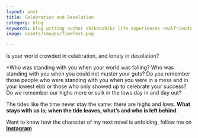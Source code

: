 ```yaml
---
layout: post
title: Celebration and Desolation
category: blog
keywords: blog writing author shikhashikz life experiences realfriends 
image: assets/images/TimeTest.png

---
```

Is your world crowded in celebration, and lonely in desolation?

*Who was standing with you when your world was falling?
Who was standing with you when you could not muster your guts?
Do you remember those people who were standing with you when you were in a mess and in your lowest ebb or those who only showed up to celebrate your success?
Do we remember our highs more or sulk in the lows day in and day out?

The tides like the time never stay the same: there are highs and lows. **What stays with us is; when the tide leaves, what’s and who is left behind.**

Want to know how the character of my next novel is unfolding, follow me on **[Instagram](https://www.instagram.com/novelistinaction/)**

